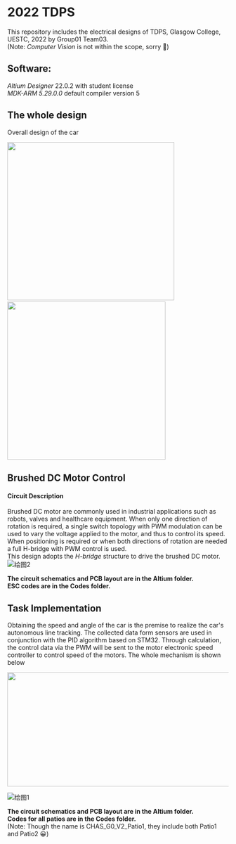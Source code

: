# 2022 TDPS
This repository includes the electrical designs of TDPS, Glasgow College, UESTC, 2022 by Group01 Team03.  
(Note: _Computer Vision_ is not within the scope, sorry &#x1F915;)  
## Software:   
_Altium Designer_ 22.0.2 with student license  
_MDK-ARM 5.29.0.0_  default compiler version 5
## The whole design
Overall design of the car

<img src="https://user-images.githubusercontent.com/72595382/210047877-32ab4065-c544-45dd-a50a-52c7fa55614f.png" width="380" height="360"> &nbsp; &nbsp; <img src="https://user-images.githubusercontent.com/72595382/210048130-d53eab96-e343-43d6-b916-31ef80964160.png" width="360" height="360">

## Brushed DC Motor Control

#### Circuit Description

Brushed DC motor are commonly used in industrial applications such as robots, valves and healthcare equipment. When only one direction of rotation is required, a single switch topology with PWM modulation can be used to vary the voltage applied to the motor, and thus to control its speed. When positioning is required or when both directions of rotation are needed a full H-bridge with PWM control is used.  
This design adopts the _H-bridge_ structure to drive the brushed DC motor.
![绘图2](https://user-images.githubusercontent.com/72595382/210053351-1f2f0f1a-1ded-45ea-87a8-30c49fce8814.svg)


**The circuit schematics and PCB layout are in the Altium folder.**  
**ESC codes are in the Codes folder.**
## Task Implementation

Obtaining the speed and angle of the car is the premise to realize the car's autonomous line tracking. The collected data form sensors are used in conjunction with the PID algorithm based on STM32. Through calculation, the control data via the PWM will be sent to the motor electronic speed controller to control speed of the motors. The whole mechanism is shown below

<img src="https://user-images.githubusercontent.com/72595382/210049955-0ab55a18-9b76-4acc-8020-871a66178923.png" width="640" height="260">  

![绘图1](https://user-images.githubusercontent.com/72595382/210053551-74426c39-0b63-439a-b6be-74f061800b84.svg)

**The circuit schematics and PCB layout are in the Altium folder.**  
**Codes for all patios are in the Codes folder.**  
(Note: Though the name is CHAS_G0_V2_Patio1, they include both Patio1 and Patio2 &#x1F600;)


